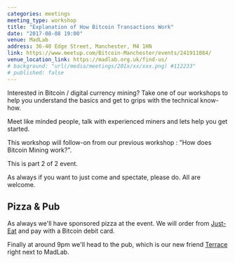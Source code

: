 ```yaml
---
categories: meetings
meeting_type: workshop
title: "Explanation of How Bitcoin Transactions Work"
date: "2017-08-08 19:00"
venue: MadLab
address: 36-40 Edge Street, Manchester, M4 1HN
link: https://www.meetup.com/Bitcoin-Manchester/events/241911084/
venue_location_link: https://madlab.org.uk/find-us/
# background: "url(/media/meetings/201x/xx/xxx.png) #112233"
# published: false
---
```


Interested in Bitcoin / digital currency mining? Take one of our workshops to help you understand the basics and get to grips with the technical know-how.

Meet like minded people, talk with experienced miners and lets help you get started.

This workshop will follow-on from our previous workshop : "How does Bitcoin Mining work?".

This is part 2 of 2 event.

As always if you want to just come and spectate, please do. All are welcome.

## Pizza & Pub

As always we'll have sponsored pizza at the event. We will order from [Just-Eat][just-eat] and pay with a Bitcoin debit card.

Finally at around 9pm we'll head to the pub, which is our new friend [Terrace][terrace] right next to MadLab.

[just-eat]: https://www.just-eat.co.uk
[terrace]: https://twitter.com/nqterrace